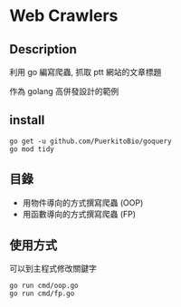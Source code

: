 # Web Crawlers

## Description

利用 go 編寫爬蟲, 抓取 ptt 網站的文章標題

作為 golang 高併發設計的範例

## install

```shell
go get -u github.com/PuerkitoBio/goquery
go mod tidy
```

## 目錄

- 用物件導向的方式撰寫爬蟲 (OOP)
- 用函數導向的方式撰寫爬蟲 (FP)

## 使用方式

可以到主程式修改關鍵字

```shell
go run cmd/oop.go
go run cmd/fp.go
```